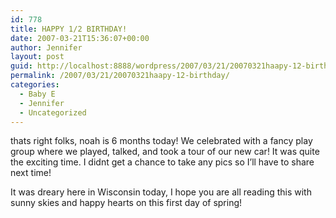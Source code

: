 ```yaml
---
id: 778
title: HAPPY 1/2 BIRTHDAY!
date: 2007-03-21T15:36:07+00:00
author: Jennifer
layout: post
guid: http://localhost:8888/wordpress/2007/03/21/20070321haapy-12-birthday/
permalink: /2007/03/21/20070321haapy-12-birthday/
categories:
  - Baby E
  - Jennifer
  - Uncategorized
---
```

thats right folks, noah is 6 months today! We celebrated with a fancy play group where we played, talked, and took a tour of our new car! It was quite the exciting time. I didnt get a chance to take any pics so I&#8217;ll have to share next time!
  
It was dreary here in Wisconsin today, I hope you are all reading this with sunny skies and happy hearts on this first day of spring!